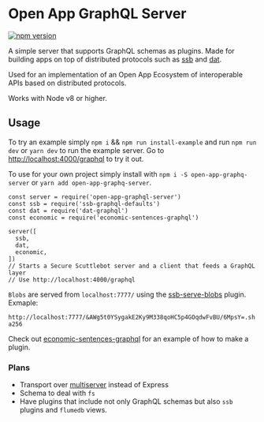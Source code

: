 # Open App GraphQL Server

[![npm version](https://badge.fury.io/js/open-app-graphql-server.svg)](https://badge.fury.io/js/open-app-graphql-server)

A simple server that supports GraphQL schemas as plugins. Made for building apps on top of distributed protocols such as [ssb](https://github.com/ssbc/scuttlebot) and [dat](http://datproject.org).

Used for an implementation of an Open App Ecosystem of interoperable APIs based on distributed protocols.

Works with Node v8 or higher.

## Usage

To try an example simply `npm i` && `npm run install-example` and run `npm run dev` or `yarn dev` to run the example server. Go to [http://localhost:4000/graphql](http://localhost:4000/graphql) to try it out.

To use for your own project simply install with `npm i -S open-app-graphq-server` or `yarn add open-app-graphq-server`.

```
const server = require('open-app-graphql-server')
const ssb = require('ssb-graphql-defaults')
const dat = require('dat-graphql')
const economic = require('economic-sentences-graphql')

server([
  ssb,
  dat,
  economic,
])
// Starts a Secure Scuttlebot server and a client that feeds a GraphQL layer
// Use http://localhost:4000/graphql
```
`Blobs` are served from `localhost:7777/` using the [ssb-serve-blobs](https://github.com/ssbc/ssb-serve-blobs) plugin. Exmaple:

 `http://localhost:7777/&AWg5t0YSygakE2Ky9M338qoHC5p4GOqdwFvBU/6MpsY=.sha256`

Check out [economic-sentences-graphql](https://github.com/open-app/economic-sentences-graphql) for an example of how to make a plugin.

### Plans

- Transport over [multiserver](https://github.com/ssbc/multiserver) instead of Express
- Schema to deal with `fs`
- Have plugins that include not only GraphQL schemas but also `ssb` plugins and `flumedb` views.